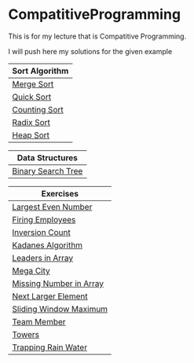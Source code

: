 # CompatitiveProgramming
This is for my lecture that is Compatitive Programming.

I will push here my solutions for the given example

| Sort Algorithm  |
| --------------- |
|[Merge Sort](https://github.com/selmanalpdundar/CompetitiveProgramming/blob/master/Algorithms/Sort%20Algorithms/MergeSort.cpp)      |
|[Quick Sort](https://github.com/selmanalpdundar/CompetitiveProgramming/blob/master/Algorithms/Sort%20Algorithms/QuickSort.cpp)      |
|[Counting Sort](https://github.com/selmanalpdundar/CompetitiveProgramming/blob/master/Algorithms/Sort%20Algorithms/CountingSort.cpp)|
|[Radix Sort](https://github.com/selmanalpdundar/CompetitiveProgramming/blob/master/Algorithms/Sort%20Algorithms/RadixSort.cpp)|
|[Heap Sort](https://github.com/selmanalpdundar/CompetitiveProgramming/blob/master/Algorithms/Sort%20Algorithms/HeapSort.cpp)|








|Data Structures|
|---------------|
|[Binary Search Tree](https://github.com/selmanalpdundar/CompatitiveProgramming/blob/master/DataStructure/BinarySearchTree.cpp)|


|Exercises|
|---------|
|[Largest Even Number](https://github.com/selmanalpdundar/CompatitiveProgramming/blob/master/LargestEvenNumber.cpp)|
|[Firing Employees](https://github.com/selmanalpdundar/CompatitiveProgramming/blob/master/FiringEmployees.cpp)|
|[Inversion Count](https://github.com/selmanalpdundar/CompatitiveProgramming/blob/master/InversionCount.cpp)|
|[Kadanes Algorithm](https://github.com/selmanalpdundar/CompatitiveProgramming/blob/master/KadanesAlgorithm.cpp)|
|[Leaders in Array](https://github.com/selmanalpdundar/CompatitiveProgramming/blob/master/LeadersInArray.cpp)|
|[Mega City](https://github.com/selmanalpdundar/CompatitiveProgramming/blob/master/MegaCity.cpp)|
|[Missing Number in Array](https://github.com/selmanalpdundar/CompatitiveProgramming/blob/master/MissingNumberInArray.cpp)|
|[Next Larger Element](https://github.com/selmanalpdundar/CompatitiveProgramming/blob/master/NextLargerElement.cpp)|
|[Sliding Window Maximum ](https://github.com/selmanalpdundar/CompatitiveProgramming/blob/master/SlidingWindowMaximum.cpp)|
|[Team Member](https://github.com/selmanalpdundar/CompatitiveProgramming/blob/master/TeamMember.cpp)|
|[Towers](https://github.com/selmanalpdundar/CompatitiveProgramming/blob/master/Towers.cpp)|
|[Trapping Rain Water](https://github.com/selmanalpdundar/CompatitiveProgramming/blob/master/TrappingRainWater.cpp)|
